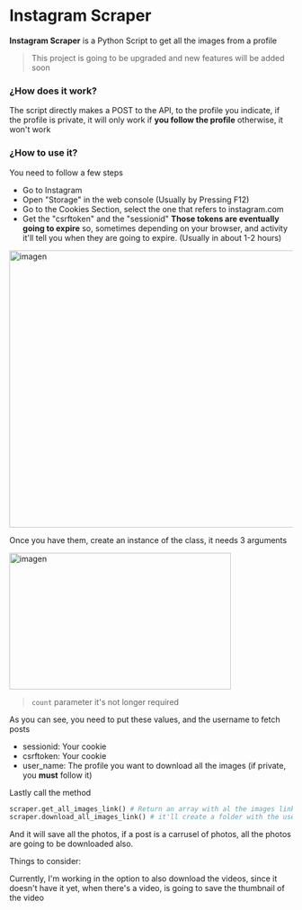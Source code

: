 # Instagram Scraper
**Instagram Scraper** is a Python Script to get all the images from a profile
> This project is going to be upgraded and new features will be added soon

### ¿How does it work?
The script directly makes a POST to the API, to the profile you indicate, if the profile is private, it will only work if **you follow the profile** otherwise, it won't work

### ¿How to use it?
You need to follow a few steps
- Go to Instagram
- Open "Storage" in the web console (Usually by Pressing F12)
- Go to the Cookies Section, select the one that refers to instagram.com
- Get the "csrftoken" and the "sessionid"
**Those tokens are eventually going to expire** so, sometimes depending on your browser, and activity it'll tell you when they are going to expire. (Usually in about 1-2 hours)
<img width="1024" height="493" alt="imagen" src="https://github.com/user-attachments/assets/8c92c258-4310-4212-bd7b-af492079153a" />

Once you have them, create an instance of the class, it needs 3 arguments 

<img width="394" height="243" alt="imagen" src="https://github.com/user-attachments/assets/2dc93593-0453-490d-950f-89ec904f054e" />


> ```count``` parameter it's not longer required


As you can see, you need to put these values, and the username to fetch posts

- sessionid: Your cookie
- csrftoken: Your cookie
- user_name: The profile you want to download all the images (if private, you **must** follow it)


Lastly call the method

```python
scraper.get_all_images_link() # Return an array with al the images link 
scraper.download_all_images_link() # it'll create a folder with the username and whithin, all the photos
```

And it will save all the photos, if a post is a carrusel of photos, all the photos are going to be downloaded also.

Things to consider:

Currently, I'm working in the option to also download the videos, since it doesn't have it yet, when there's a video, is going to save the thumbnail of the video
